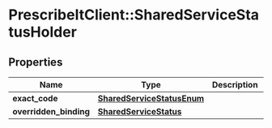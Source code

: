 # PrescribeItClient::SharedServiceStatusHolder

## Properties
Name | Type | Description | Notes
------------ | ------------- | ------------- | -------------
**exact_code** | [**SharedServiceStatusEnum**](SharedServiceStatusEnum.md) |  | [optional] 
**overridden_binding** | [**SharedServiceStatus**](SharedServiceStatus.md) |  | [optional] 

